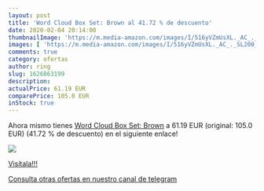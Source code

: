 ```yaml
---
layout: post
title: 'Word Cloud Box Set: Brown al 41.72 % de descuento'
date: 2020-02-04 20:14:00
thumbnailImage: 'https://m.media-amazon.com/images/I/516yVZmUsXL._AC_._SL200_.jpg'
images: [ 'https://m.media-amazon.com/images/I/516yVZmUsXL._AC_._SL200_.jpg' ]
comments: true
category: ofertas
author: ring
slug: 1626863199
description:
actualPrice: 61.19 EUR
comparePrice: 105.0 EUR
inStock: true
---
```


Ahora mismo tienes [Word Cloud Box Set: Brown](https://www.amazon.es/dp/1626863199/?tag=redken-21) a 61.19 EUR (original: 105.0 EUR) (41.72 %  de descuento) en el siguiente enlace!

[![](https://m.media-amazon.com/images/I/516yVZmUsXL._AC_._SL200_.jpg)](https://www.amazon.es/dp/1626863199/?tag=redken-21)

[Visítala!!!](https://www.amazon.es/dp/1626863199/?tag=redken-21)

[Consulta otras ofertas en nuestro canal de telegram](https://t.me/s/ofertas25)
